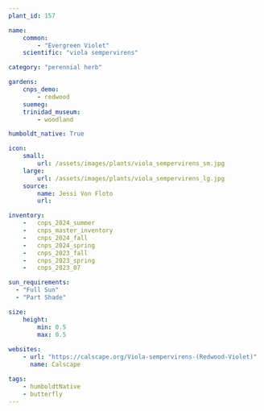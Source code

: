 ```yaml
---
plant_id: 157 

name: 
    common: 
        - "Evergreen Violet" 
    scientific: "viola sempervirens" 

category: "perennial herb"

gardens:
    cnps_demo:
        - redwood
    suemeg:
    trinidad_museum:
        - woodland

humboldt_native: True

icon: 
    small: 
        url: /assets/images/plants/viola_sempervirens_sm.jpg 
    large: 
        url: /assets/images/plants/viola_sempervirens_lg.jpg 
    source: 
        name: Jessi Von Floto 
        url: 

inventory: 
    -   cnps_2024_summer
    -   cnps_master_inventory
    -   cnps_2024_fall
    -   cnps_2024_spring
    -   cnps_2023_fall
    -   cnps_2023_spring
    -   cnps_2023_07 

sun_requirements:
  - "Full Sun"
  - "Part Shade"

size:
    height: 
        min: 0.5 
        max: 0.5 
 
websites: 
    - url: "https://calscape.org/Viola-sempervirens-(Redwood-Violet)"
      name: Calscape

tags:
    - humboldtNative
    - butterfly
---
```

